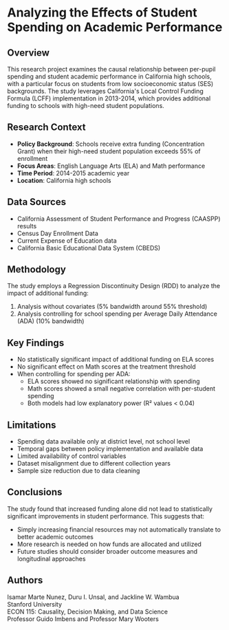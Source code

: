 # Analyzing the Effects of Student Spending on Academic Performance

## Overview
This research project examines the causal relationship between per-pupil spending and student academic performance in California high schools, with a particular focus on students from low socioeconomic status (SES) backgrounds. The study leverages California's Local Control Funding Formula (LCFF) implementation in 2013-2014, which provides additional funding to schools with high-need student populations.

## Research Context
- **Policy Background**: Schools receive extra funding (Concentration Grant) when their high-need student population exceeds 55% of enrollment
- **Focus Areas**: English Language Arts (ELA) and Math performance
- **Time Period**: 2014-2015 academic year
- **Location**: California high schools

## Data Sources
- California Assessment of Student Performance and Progress (CAASPP) results
- Census Day Enrollment Data
- Current Expense of Education data
- California Basic Educational Data System (CBEDS)

## Methodology
The study employs a Regression Discontinuity Design (RDD) to analyze the impact of additional funding:
1. Analysis without covariates (5% bandwidth around 55% threshold)
2. Analysis controlling for school spending per Average Daily Attendance (ADA) (10% bandwidth)

## Key Findings
- No statistically significant impact of additional funding on ELA scores
- No significant effect on Math scores at the treatment threshold
- When controlling for spending per ADA:
  - ELA scores showed no significant relationship with spending
  - Math scores showed a small negative correlation with per-student spending
  - Both models had low explanatory power (R² values < 0.04)

## Limitations
- Spending data available only at district level, not school level
- Temporal gaps between policy implementation and available data
- Limited availability of control variables
- Dataset misalignment due to different collection years
- Sample size reduction due to data cleaning

## Conclusions
The study found that increased funding alone did not lead to statistically significant improvements in student performance. This suggests that:
- Simply increasing financial resources may not automatically translate to better academic outcomes
- More research is needed on how funds are allocated and utilized
- Future studies should consider broader outcome measures and longitudinal approaches

## Authors
Isamar Marte Nunez, Duru I. Unsal, and Jackline W. Wambua  
Stanford University  
ECON 115: Causality, Decision Making, and Data Science  
Professor Guido Imbens and Professor Mary Wooters
